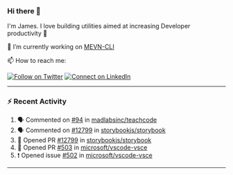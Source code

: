 ### Hi there 👋

I'm James. I love building utilities aimed at increasing Developer productivity :raised_hands: 

🔭 I’m currently working on [MEVN-CLI](https://github.com/madlabsinc/mevn-cli)

📫 How to reach me:

[![Follow on Twitter](https://img.shields.io/badge/--twitter?label=Twitter&logo=Twitter&style=social)](https://twitter.com/james_madhacks) [![Connect on LinkedIn](https://img.shields.io/badge/--linkedin?label=LinkedIn&logo=LinkedIn&style=social)](https://www.linkedin.com/in/jamesgeorge007)

---

### :zap: Recent Activity

<!--START_SECTION:activity-->
1. 🗣 Commented on [#94](https://github.com/madlabsinc/teachcode/issues/94) in [madlabsinc/teachcode](https://github.com/madlabsinc/teachcode)
2. 🗣 Commented on [#12799](https://github.com/storybookjs/storybook/issues/12799) in [storybookjs/storybook](https://github.com/storybookjs/storybook)
3. 💪 Opened PR [#12799](https://github.com/storybookjs/storybook/pull/12799) in [storybookjs/storybook](https://github.com/storybookjs/storybook)
4. 💪 Opened PR [#503](https://github.com/microsoft/vscode-vsce/pull/503) in [microsoft/vscode-vsce](https://github.com/microsoft/vscode-vsce)
5. ❗️ Opened issue [#502](https://github.com/microsoft/vscode-vsce/issues/502) in [microsoft/vscode-vsce](https://github.com/microsoft/vscode-vsce)
<!--END_SECTION:activity-->

---

<!--
**jamesgeorge007/jamesgeorge007** is a ✨ _special_ ✨ repository because its `README.md` (this file) appears on your GitHub profile.

Here are some ideas to get you started:

- 🌱 I’m currently learning ...
- 👯 I’m looking to collaborate on ...
- 🤔 I’m looking for help with ...
- 💬 Ask me about ...
- 😄 Pronouns: ...
- ⚡ Fun fact: ...
-->
